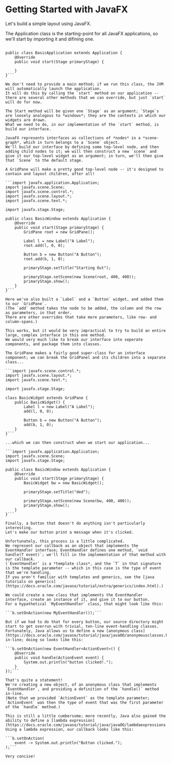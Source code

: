 Getting Started with JavaFX
===========================

Let's build a simple layout using JavaFX.

The Application class is the starting-point for all JavaFX applications, so we'll start by importing it and difining one.

```import javafx.application.Application;

public class BasicApplication extends Application {
    @Override
    public void start(Stage primaryStage) {

    }
}```

We don't need to provide a main method; if we run this class, the JVM will automatically launch the application.
It will do this by calling the `start` method on our application -- there are several other methods that we can override, but just `start` will do for now.

The Start method will be given one `Stage` as an argument; `Stage`s are loosely analogous to *windows*; they are the contexts in which our widgets are drawn.
What we need to do, in our implementation of the `start` method, is build our interface.

JavaFX represents interfaces as collections of *nodes* in a *scene-graph*, which in turn belongs to a `Scene` object.
We'll build our interface by defining some top-level node, and then adding child nodes to it; we will then construct a new `scene` and give it our top-level widget as an argument; in turn, we'll then give that `Scene` to the default stage.

A GridPane will make a pretty good top-level node -- it's designed to contain and layout children, after all!

```import javafx.application.Application;
import javafx.scene.Scene;
import javafx.scene.control.*;
import javafx.scene.layout.*;
import javafx.scene.text.*;

import javafx.stage.Stage;

public class BasicWindow extends Application {
    @Override
    public void start(Stage primaryStage) {
        GridPane root = new GridPane();

        Label l = new Label("A Label");
        root.add(l, 0, 0);

        Button b = new Button("A Button");
        root.add(b, 1, 0);
        
        primaryStage.setTitle("Starting Out");
        
        primaryStage.setScene(new Scene(root, 400, 400));
        primaryStage.show();
    }
}```

Here we've also built a `Label` and a `Button` widget, and added them to our `GridPane`.
(The `add` method takes the node to be added, the column and the row as parameters, in that order.
There are other overrides that take more parameters, like row- and column-spans.)

This works, but it would be very impractical to try to build an entire large, complex interface in this one method.
We would very much like to break our interface into seperate components, and package them into classes.

The GridPane makes a fairly good super-class for an interface component; we can break the GridPanel and its children into a separate class...

```import javafx.scene.control.*;
import javafx.scene.layout.*;
import javafx.scene.text.*;

import javafx.stage.Stage;

class BasicWidget extends GridPane {
    public BasicWidget() {
        Label l = new Label("A Label");
        add(l, 0, 0);

        Button b = new Button("A Button");
        add(b, 1, 0);
    }
}```

...which we can then construct when we start our application...

```import javafx.application.Application;
import javafx.scene.Scene;
import javafx.stage.Stage;

public class BasicWindow extends Application {
    @Override
    public void start(Stage primaryStage) {
        BasicWidget bw = new BasicWidget();

        primaryStage.setTitle("ded");

        primaryStage.setScene(new Scene(bw, 400, 400));
        primaryStage.show();
    }
}```

Finally, a button that doesn't do anything isn't particularly interesting.
Let's make our button print a message when it's clicked.

Unfortunately, this process is a little complicated.
We represent our callback as an object that implements the EventHandler interface; EventHandler defines one method, `void handle(T event)`; we'll fill in the implementation of that method with our callback.
(`EventHandler` is a *template class*, and the `T` in that signature is the template parameter -- which in this case is the type of event that we're handling.
If you aren't familiar with templates and generics, see the [java tutorials on generics](https://docs.oracle.com/javase/tutorial/extra/generics/index.html).)

We could create a new class that implements the EventHandler interface, create an instance of it, and give it to our button.
For a hypathetical `MyEventHandler` class, that might look like this:

```b.setOnAction(new MyEventHandler());```

But if we had to do that for every button, our source directory might start to get overrun with trivial, ten-line event-handling classes.
Fortunately, Java allows us to define a new [anonymous class](https://docs.oracle.com/javase/tutorial/java/javaOO/anonymousclasses.html) in-line; doing so looks like this:

```b.setOnAction(new EventHandler<ActionEvent>() {
    @Override
    public void handle(ActionEvent event) {
        System.out.println("button clicked!.");
    }
});```

That's quite a statement!
We're creating a new object, of an anonymous class that implements `EventHandler`, and providing a definition of the `handle()` method in-line.
(Note that we provided `ActionEvent` as the template parameter; `ActionEvent` was then the type of event that was the first parameter of the `handle` method.)

This is still a little cumbersome; more recently, Java also gained the ability to define a [lambda expression](https://docs.oracle.com/javase/tutorial/java/javaOO/lambdaexpressions.html).
Using a lambda expression, our callback looks like this:

```b.setOnAction(
    event -> System.out.println("Button clicked.");
);```

Very concise!
